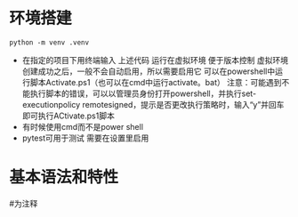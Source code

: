 # 环境搭建
    python -m venv .venv 
* 在指定的项目下用终端输入 上述代码 运行在虚拟环境 便于版本控制
  虚拟环境创建成功之后，一般不会自动启用，所以需要启用它
  可以在powershell中运行脚本Activate.ps1（也可以在cmd中运行activate。bat）
  注意：可能遇到不能执行脚本的错误，可以以管理员身份打开powershell，并执行set-executionpolicy remotesigned，提示是否更改执行策略时，输入“y”并回车即可执行ACtivate.ps1脚本
* 有时候使用cmd而不是power shell  
* pytest可用于测试 需要在设置里启用
# 基本语法和特性
#为注释 